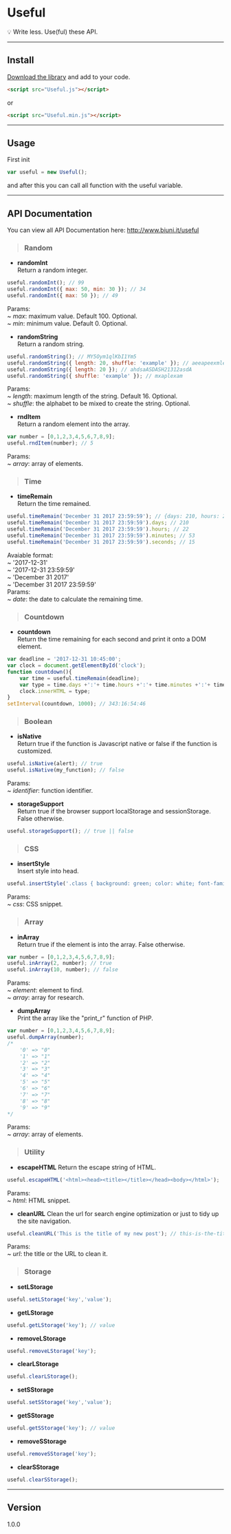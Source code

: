 # Useful
:bulb: Write less. Use(ful) these API.

------------------
## Install
[Download the library](dist/Useful.js) and add to your code.
```HTML
<script src="Useful.js"></script>
```
or
```HTML
<script src="Useful.min.js"></script>
```

------------------
## Usage
First init
```Javascript
var useful = new Useful();
```
and after this you can call all function with the useful variable.

------------------
## API Documentation
You can view all API Documentation here: http://www.biuni.it/useful

> ### Random
* **randomInt**  
Return a random integer.  
```Javascript
useful.randomInt(); // 99
useful.randomInt({ max: 50, min: 30 }); // 34
useful.randomInt({ max: 50 }); // 49 
```
Params:  
~ *max*: maximum value. Default 100. Optional.  
~ *min*: minimum value. Default 0. Optional.  

* **randomString**  
Return a random string.  
```Javascript
useful.randomString(); // MY5Oym1qlKbI1Ym5
useful.randomString({ length: 20, shuffle: 'example' }); // aeeapeexmlemxeeleexe
useful.randomString({ length: 20 }); // ahdsaASDASH21312asdA
useful.randomString({ shuffle: 'example' }); // mxaplexam
```
Params:  
~ *length*: maximum length of the string. Default 16. Optional.  
~ *shuffle*: the alphabet to be mixed to create the string. Optional.   

* **rndItem**  
Return a random element into the array.  
```Javascript
var number = [0,1,2,3,4,5,6,7,8,9];
useful.rndItem(number); // 5
```
Params:  
~ *array*: array of elements.  


> ### Time
* **timeRemain**  
Return the time remained.
```Javascript
useful.timeRemain('December 31 2017 23:59:59'); // {days: 210, hours: 22, minutes: 53, seconds: 15}
useful.timeRemain('December 31 2017 23:59:59').days; // 210
useful.timeRemain('December 31 2017 23:59:59').hours; // 22
useful.timeRemain('December 31 2017 23:59:59').minutes; // 53
useful.timeRemain('December 31 2017 23:59:59').seconds; // 15
```
Avaiable format:  
~ '2017-12-31'  
~ '2017-12-31 23:59:59'  
~ 'December 31 2017'  
~ 'December 31 2017 23:59:59'  
Params:  
~ *date*: the date to calculate the remaining time.  

> ### Countdown
* **countdown**  
Return the time remaining for each second and print it onto a DOM element.
```Javascript
var deadline = '2017-12-31 10:45:00';
var clock = document.getElementById('clock');
function countdown(){
    var time = useful.timeRemain(deadline);
    var type = time.days +':'+ time.hours +':'+ time.minutes +':'+ time.seconds;
    clock.innerHTML = type;
}
setInterval(countdown, 1000); // 343:16:54:46
```

> ### Boolean
* **isNative**  
Return true if the function is Javascript native or false if the function is customized.
```Javascript
useful.isNative(alert); // true
useful.isNative(my_function); // false
```
Params:  
~ *identifier*: function identifier.  

* **storageSupport**  
Return true if the browser support localStorage and sessionStorage. False otherwise.
```Javascript
useful.storageSupport(); // true || false
```

> ### CSS
* **insertStyle**  
Insert style into head.
```Javascript
useful.insertStyle('.class { background: green; color: white; font-family: sans-serif; }');
```
Params:  
~ *css*: CSS snippet.  


> ### Array
* **inArray**  
Return true if the element is into the array. False otherwise.
```Javascript
var number = [0,1,2,3,4,5,6,7,8,9];
useful.inArray(2, number); // true
useful.inArray(10, number); // false
```
Params:  
~ *element*: element to find.  
~ *array*: array for research.  

* **dumpArray**  
Print the array like the "print_r" function of PHP.
```Javascript
var number = [0,1,2,3,4,5,6,7,8,9];
useful.dumpArray(number);
/*
    '0' => "0"
    '1' => "1"
    '2' => "2"
    '3' => "3"
    '4' => "4"
    '5' => "5"
    '6' => "6"
    '7' => "7"
    '8' => "8"
    '9' => "9"
*/
```
Params:  
~ *array*: array of elements.  

> ### Utility
* **escapeHTML**
Return the escape string of HTML.
```Javascript
useful.escapeHTML('<html><head><title></title></head><body></html>');
```
Params:  
~ *html*: HTML snippet.  

* **cleanURL**
Clean the url for search engine optimization or just to tidy up the site navigation.
```Javascript
useful.cleanURL('This is the title of my new post'); // this-is-the-title-of-my-new-post
```
Params:  
~ *url*: the title or the URL to clean it.  

> ### Storage
* **setLStorage**
```Javascript
useful.setLStorage('key','value');
```
* **getLStorage**
```Javascript
useful.getLStorage('key'); // value
```
* **removeLStorage**
```Javascript
useful.removeLStorage('key');
```
* **clearLStorage**
```Javascript
useful.clearLStorage();
```
* **setSStorage**
```Javascript
useful.setSStorage('key','value');
```
* **getSStorage**
```Javascript
useful.getSStorage('key'); // value
```
* **removeSStorage**
```Javascript
useful.removeSStorage('key');
```
* **clearSStorage**
```Javascript
useful.clearSStorage();
```

------------------
## Version
1.0.0
